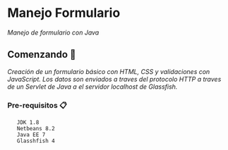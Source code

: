 # Manejo Formulario
_Manejo de formulario con Java_

## Comenzando 🚀

_Creación de un formulario básico con HTML, CSS y validaciones con JavaScript. Los datos son enviados a traves del protocolo HTTP a traves de un Servlet de Java a el servidor localhost de Glassfish._  

### Pre-requisitos 📋

```
   JDK 1.8
   Netbeans 8.2
   Java EE 7
   Glasshfish 4
```

